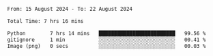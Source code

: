 <!--START_SECTION:waka-->

```txt
From: 15 August 2024 - To: 22 August 2024

Total Time: 7 hrs 16 mins

Python        7 hrs 14 mins   █████████████████████████   99.56 %
gitignore     1 min           ░░░░░░░░░░░░░░░░░░░░░░░░░   00.41 %
Image (png)   0 secs          ░░░░░░░░░░░░░░░░░░░░░░░░░   00.03 %
```

<!--END_SECTION:waka-->
